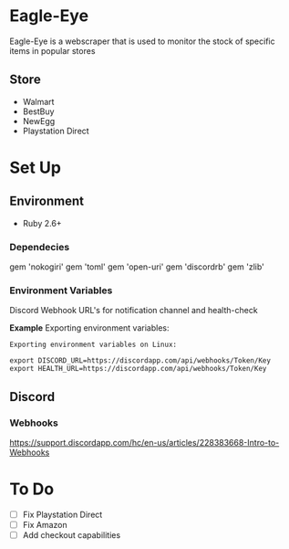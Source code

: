 # Eagle-Eye

Eagle-Eye is a webscraper that is used to monitor the stock of specific items in popular stores

## Store
- Walmart
- BestBuy
- NewEgg
- Playstation Direct

# Set Up

## Environment

- Ruby 2.6+

### Dependecies

gem 'nokogiri'
gem 'toml'
gem 'open-uri'
gem 'discordrb'
gem 'zlib'

### Environment Variables
Discord Webhook URL's for notification channel and health-check


**Example**
Exporting environment variables:

	Exporting environment variables on Linux:

	export DISCORD_URL=https://discordapp.com/api/webhooks/Token/Key
	export HEALTH_URL=https://discordapp.com/api/webhooks/Token/Key
	

## Discord

### Webhooks

https://support.discordapp.com/hc/en-us/articles/228383668-Intro-to-Webhooks


# To Do

- [ ] Fix Playstation Direct
- [ ] Fix Amazon
- [ ] Add checkout capabilities
